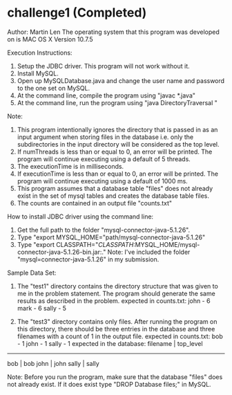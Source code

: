 challenge1 (Completed)
=================
Author: Martin Len
The operating system that this program was developed on is MAC OS X Version 10.7.5

Execution Instructions:

1. Setup the JDBC driver. This program will not work without it.
2. Install MySQL.
3. Open up MySQLDatabase.java and change the user name and password to the one set on MySQL.
4. At the command line, compile the program using "javac *.java"
5. At the command line, run the program using
"java DirectoryTraversal <directory> <numThreads> <executionTime>"

Note:
1. This program intentionally ignores the directory that is passed in as an input argument when storing
files in the database i.e. only the subdirectories in the input directory will be considered as the top level.
2. If numThreads is less than or equal to 0, an error will be printed. The program will continue executing using a default of 5 threads.
3. The executionTime is in milliseconds.
4. If executionTime is less than or equal to 0, an error will be printed. The program will continue
executing using a default of 1000 ms.
5. This program assumes that a database table "files" does not already exist in the set of mysql tables
and creates the database table files.
6. The counts are contained in an output file "counts.txt"

How to install JDBC driver using the command line:
1. Get the full path to the folder "mysql-connector-java-5.1.26".
2. Type "export MYSQL_HOME="path/mysql-connector-java-5.1.26"
3. Type "export CLASSPATH="$CLASSPATH:$MYSQL_HOME/mysql-connector-java-5.1.26-bin.jar:."
Note: I've included the folder "mysql=connector-java-5.1.26" in my submission.

Sample Data Set:
1. The "test1" directory contains the directory structure that was given to me in the problem statement.
The program should generate the same results as described in the problem.
expected in counts.txt:
john - 6
mark - 6
sally - 5

2. The "test3" directory contains only files. After running the program on this directory, there should be
three entries in the database and three filenames with a count of 1 in the output file.
expected in counts.txt:
bob - 1
john - 1
sally - 1
expected in the database:
filename | top_level
--------------------
bob      | bob
john     | john
sally    | sally

Note: Before you run the program, make sure that the database "files" does not already exist. If it does
exist type "DROP Database files;" in MySQL.
